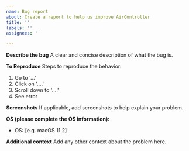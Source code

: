 ```yaml
---
name: Bug report
about: Create a report to help us improve AirController
title: ''
labels: ''
assignees: ''

---
```


**Describe the bug**
A clear and concise description of what the bug is.

**To Reproduce**
Steps to reproduce the behavior:
1. Go to '...'
2. Click on '....'
3. Scroll down to '....'
4. See error

**Screenshots**
If applicable, add screenshots to help explain your problem.

**OS (please complete the OS information):**
 - OS: [e.g. macOS 11.2]

**Additional context**
Add any other context about the problem here.

